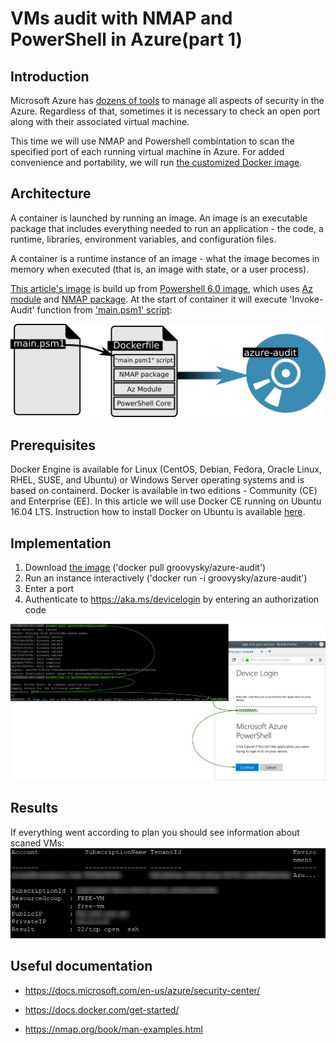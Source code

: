 # VMs audit with NMAP and PowerShell in Azure(part 1)

## Introduction
Microsoft Azure has [dozens of tools](https://docs.microsoft.com/en-us/azure/security/azure-security-services-technologies
) to manage all aspects of security in the Azure. Regardless of that, sometimes it is necessary to check an open port along with their associated virtual machine. 

This time we will use NMAP and Powershell combintation to scan the specified port of each running virtual machine in Azure. For added convenience and portability, we will run [the customized Docker image](https://hub.docker.com/r/groovysky/azure-audit).

## Architecture

A container is launched by running an image. An image is an executable package that includes everything needed to run an application - the code, a runtime, libraries, environment variables, and configuration files.

A container is a runtime instance of an image - what the image becomes in memory when executed (that is, an image with state, or a user process). 

[This article's image](https://hub.docker.com/r/groovysky/azure-audit) is build up from [Powershell 6.0 image](https://blogs.msdn.microsoft.com/powershell/2018/01/10/powershell-core-6-0-generally-available-ga-and-supported/), which uses [Az module](https://docs.microsoft.com/en-us/powershell/azure/new-azureps-module-az?view=azps-1.2.0) and [NMAP package](https://nmap.org/). At the start of container it will execute 'Invoke-Audit' function from ['main.psm1' script](https://raw.githubusercontent.com/groovy-sky/docker/master/azure-audit/main.psm1):

![](/images/docker/docker_image.png)

## Prerequisites
Docker Engine is available for Linux (CentOS, Debian, Fedora, Oracle Linux, RHEL, SUSE, and Ubuntu) or Windows Server operating systems and is based on containerd. Docker is available in two editions - Community (CE) and Enterprise (EE). In this article we will use Docker CE running on Ubuntu 16.04 LTS. Instruction how to install Docker on Ubuntu is available [here](https://docs.docker.com/install/linux/docker-ce/ubuntu/).

## Implementation
1. Download [the image](https://hub.docker.com/r/groovysky/azure-audit) ('docker pull groovysky/azure-audit')
1. Run an instance interactively ('docker run -i groovysky/azure-audit')
1. Enter a port
1. Authenticate to https://aka.ms/devicelogin by entering an authorization code

![](/images/docker/first_run.png)

## Results
If everything went according to plan you should see information about scaned VMs:
![](/images/docker/run_results.png)

## Useful documentation

* https://docs.microsoft.com/en-us/azure/security-center/

* https://docs.docker.com/get-started/

* https://nmap.org/book/man-examples.html
